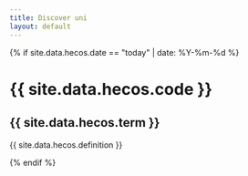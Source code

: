 ```yaml
---
title: Discover uni
layout: default
--- 
```

{% if site.data.hecos.date == "today" | date: %Y-%m-%d  %}
  <h1>  {{ site.data.hecos.code }} </h1>
  <h2> {{ site.data.hecos.term }} </h2>
  <p> {{ site.data.hecos.definition }} </p>
{% endif %}
